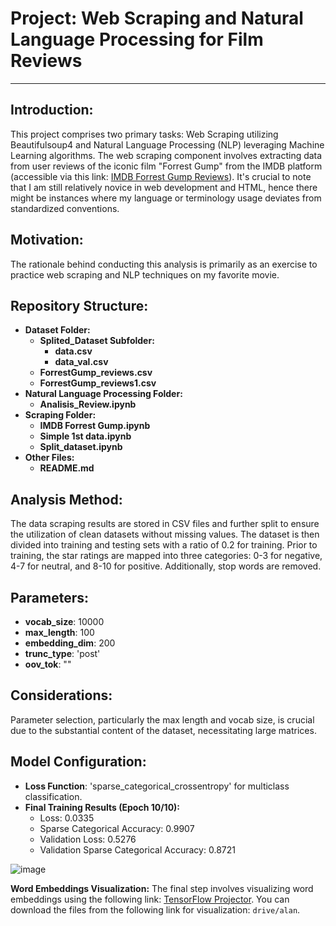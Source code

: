 # Project: Web Scraping and Natural Language Processing for Film Reviews

---

## Introduction:
This project comprises two primary tasks: Web Scraping utilizing Beautifulsoup4 and Natural Language Processing (NLP) leveraging Machine Learning algorithms. The web scraping component involves extracting data from user reviews of the iconic film "Forrest Gump" from the IMDB platform (accessible via this link: [IMDB Forrest Gump Reviews](https://www.imdb.com/title/tt0109830/reviews)). It's crucial to note that I am still relatively novice in web development and HTML, hence there might be instances where my language or terminology usage deviates from standardized conventions.

## Motivation:
The rationale behind conducting this analysis is primarily as an exercise to practice web scraping and NLP techniques on my favorite movie.

## Repository Structure:
- **Dataset Folder:**
  - **Splited_Dataset Subfolder:**
    - **data.csv**
    - **data_val.csv**
  - **ForrestGump_reviews.csv**
  - **ForrestGump_reviews1.csv**
- **Natural Language Processing Folder:**
  - **Analisis_Review.ipynb**
- **Scraping Folder:**
  - **IMDB Forrest Gump.ipynb**
  - **Simple 1st data.ipynb**
  - **Split_dataset.ipynb**
- **Other Files:**
  - **README.md**

## Analysis Method:
The data scraping results are stored in CSV files and further split to ensure the utilization of clean datasets without missing values. The dataset is then divided into training and testing sets with a ratio of 0.2 for training. Prior to training, the star ratings are mapped into three categories: 0-3 for negative, 4-7 for neutral, and 8-10 for positive. Additionally, stop words are removed.

## Parameters:
- **vocab_size**: 10000
- **max_length**: 100
- **embedding_dim**: 200
- **trunc_type**: 'post'
- **oov_tok**: "<OOV>"

## Considerations:
Parameter selection, particularly the max length and vocab size, is crucial due to the substantial content of the dataset, necessitating large matrices.

## Model Configuration:
- **Loss Function**: 'sparse_categorical_crossentropy' for multiclass classification.
- **Final Training Results (Epoch 10/10):**
  - Loss: 0.0335
  - Sparse Categorical Accuracy: 0.9907
  - Validation Loss: 0.5276
  - Validation Sparse Categorical Accuracy: 0.8721

![image](https://github.com/Alanjamlu34/Web-Scraping-IMDB-Movie-Reviews/assets/142156489/f2989a63-5771-4a8d-8548-dc9204d5fdf0)

**Word Embeddings Visualization:**
The final step involves visualizing word embeddings using the following link: [TensorFlow Projector](https://projector.tensorflow.org/). You can download the files from the following link for visualization: `drive/alan`.
